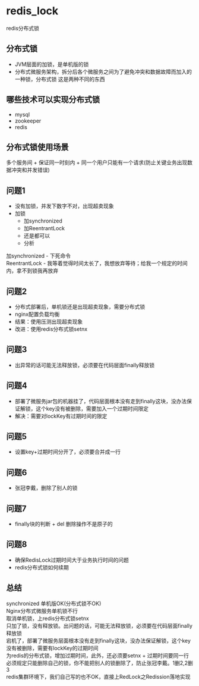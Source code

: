 # redis_lock
redis分布式锁

## 分布式锁
- JVM层面的加锁，是单机版的锁
- 分布式微服务架构，拆分后各个微服务之间为了避免冲突和数据故障而加入的一种锁，分布式锁
这是两种不同的东西

## 哪些技术可以实现分布式锁
- mysql
- zookeeper
- redis

## 分布式锁使用场景
多个服务间 + 保证同一时刻内 + 同一个用户只能有一个请求(防止关键业务出现数据冲突和并发错误)

## 问题1
- 没有加锁，并发下数字不对，出现超卖现象
- 加锁
  -  加synchronized
  -  加ReentrantLock
  -  还是都可以
  -  分析
  
 加synchronized - 下死命令  
 ReentrantLock - 我等着觉得时间太长了，我想放弃等待；给我一个规定的时间内，拿不到锁我再放弃
 
 ## 问题2
 -  分布式部署后，单机锁还是出现超卖现象，需要分布式锁
 -  nginx配置负载均衡
 -  结果：使用压测出现超卖现象
 -  改进：使用redis分布式锁setnx
 
## 问题3
-  出异常的话可能无法释放锁，必须要在代码层面finally释放锁

## 问题4
-  部署了微服务jar包的机器挂了，代码层面根本没有走到finally这块，没办法保证解锁，这个key没有被删除，需要加入一个过期时间限定
-  解决：需要对lockKey有过期时间的限定

## 问题5
- 设置key+过期时间分开了，必须要合并成一行

## 问题6
-  张冠李戴，删除了别人的锁

## 问题7
- finally块的判断 + del 删除操作不是原子的

## 问题8
- 确保RedisLock过期时间大于业务执行时间的问题
- redis分布式锁如何续期

## 总结
synchronized 单机版OK(分布式锁不OK)  
Nginx分布式微服务单机锁不行  
取消单机锁，上redis分布式锁setnx  
只加了锁，没有释放锁。出问题的话，可能无法释放锁，必须要在代码层面finally释放锁  
宕机了，部署了微服务层面根本没有走到finally这块，没办法保证解锁，这个key没有被删除，需要有lockKey的过期时间  
为redis的分布式锁，增加过期时间，此外，还必须要setnx + 过期时间要同一行  
必须规定只能删除自己的锁，你不能把别人的锁删除了，防止张冠李戴。1删2,2删3  
redis集群环境下，我们自己写的也不OK，直接上RedLock之Redission落地实现

 